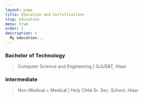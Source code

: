 ```yaml
---
layout: page
title: Education and Certifications
slug: education
menu: true
order: 1
description: >
  My education...
---
```

### Bachelor of Technology
> Computer Science and Engineering \| GJUS&T, Hisar

### Intermediate
> Non-Medical + Medical \| Holy Child Sr. Sec. School, Hisar
